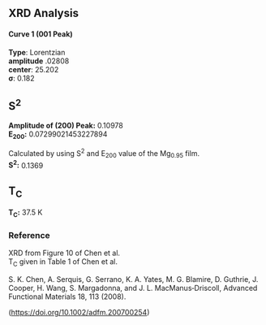 ## XRD Analysis

#### Curve 1 (001 Peak)
**Type**: Lorentzian\
**amplitude** .02808\
**center**: 25.202\
**σ**: 0.182



## S<sup>2</sup>
**Amplitude of (200) Peak:** 0.10978\
**E<sub>200</sub>:** 0.07299021453227894

Calculated by using S<sup>2</sup> and E<sub>200</sub> value of the Mg<sub>0.95</sub> film.\
**S<sup>2</sup>:** 0.1369

## T<sub>C</sub>
**T<sub>C</sub>:**  37.5 K


### Reference
XRD from Figure 10 of Chen et al.\
T<sub>C</sub> given in Table 1 of Chen et al.


S. K. Chen, A. Serquis, G. Serrano, K. A. Yates, M. G. Blamire, D. Guthrie, J. Cooper, H. Wang, S. Margadonna, and J. L. MacManus‐Driscoll, Advanced Functional Materials 18, 113 (2008).


(https://doi.org/10.1002/adfm.200700254)
